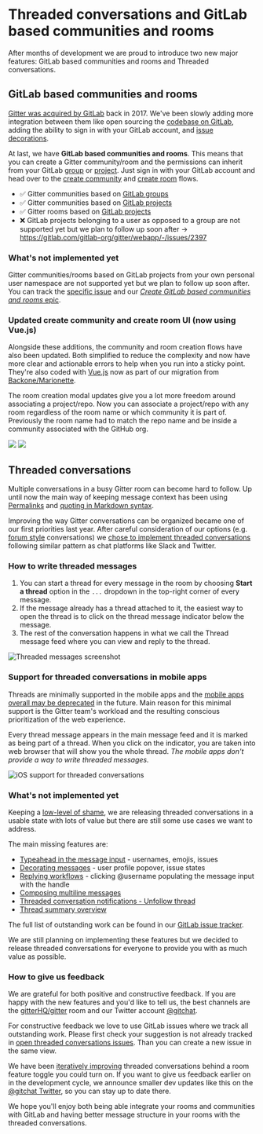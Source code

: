 # Threaded conversations and GitLab based communities and rooms

After months of development we are proud to introduce two new major features: GitLab based communities and rooms and Threaded conversations.

## GitLab based communities and rooms

[Gitter was acquired by GitLab](https://about.gitlab.com/blog/2017/03/15/gitter-acquisition/) back in 2017.
We've been slowly adding more integration between them like open sourcing the [codebase on GitLab](https://gitlab.com/gitlab-org/gitter/webapp), adding the ability to sign in with your GitLab account, and [issue decorations](https://gitlab.com/gitlab-org/gitter/webapp/-/blob/develop/docs/messages.md#issuable-decorations).

At last, we have **GitLab based communities and rooms**. This means that you can create a Gitter community/room and the permissions can inherit from your GitLab [group](https://docs.gitlab.com/ee/user/group/) or [project](https://docs.gitlab.com/ee/user/project/). Just sign in with your GitLab account and head over to the [create community](https://gitlab.com/gitlab-org/gitter/webapp/-/blob/develop/docs/communities.md#community-creation) and [create room](https://gitlab.com/gitlab-org/gitter/webapp/-/blob/develop/docs/rooms.md#room-creation) flows.

 - :white_check_mark: Gitter communities based on [GitLab groups](https://docs.gitlab.com/ee/user/group/)
 - :white_check_mark: Gitter communities based on [GitLab projects](https://docs.gitlab.com/ee/user/project/)
 - :white_check_mark: Gitter rooms based on [GitLab projects](https://docs.gitlab.com/ee/user/project/)
 - :x: GitLab projects belonging to a user as opposed to a group are not supported yet but we plan to follow up soon after -> https://gitlab.com/gitlab-org/gitter/webapp/-/issues/2397


### What's not implemented yet

Gitter communities/rooms based on GitLab projects from your own personal user namespace are not supported yet but we plan to follow up soon after. You can track the [specific issue](https://gitlab.com/gitlab-org/gitter/webapp/-/issues/2397) and our [*Create GitLab based communities and rooms* epic](https://gitlab.com/groups/gitlab-org/-/epics/398).



### Updated create community and create room UI (now using Vue.js)

Alongside these additions, the community and room creation flows have also been updated.
Both simplified to reduce the complexity and now have more clear and actionable errors to help when you run into a sticky point. They're also coded with [Vue.js](https://vuejs.org/) now as part of our migration from [Backone/Marionette](https://marionettejs.com/).

The room creation modal updates give you a lot more freedom around associating a project/repo.
Now you can associate a project/repo with any room regardless of the room name or which community it is part of.
Previously the room name had to match the repo name and be inside a community associated with the GitHub org.

![](https://i.imgur.com/b8Kty6d.png) ![](https://i.imgur.com/yOobB1g.png)

## Threaded conversations

Multiple conversations in a busy Gitter room can become hard to follow. Up until now the main way of keeping message context has been using [Permalinks](https://gitlab.com/gitlab-org/gitter/webapp/-/blob/develop/docs/messages.md#permalinks) and [quoting in Markdown syntax](https://daringfireball.net/projects/markdown/syntax#blockquote).

Improving the way Gitter conversations can be organized became one of our first priorities last year. After careful consideration of our options (e.g. [forum style](https://gitlab.com/gitlab-org/gitter/webapp/-/issues/741#note_171220229) conversations) we [chose to implement threaded conversations](https://gitlab.com/gitlab-org/gitter/webapp/-/issues/2143) following similar pattern as chat platforms like Slack and Twitter.

### How to write threaded messages

1. You can start a thread for every message in the room by choosing **Start a thread** option in the `...` dropdown in the top-right corner of every message.
2. If the message already has a thread attached to it, the easiest way to open the thread is to click on the thread message indicator below the message.
3. The rest of the conversation happens in what we call the Thread message feed where you can view and reply to the thread.

![Threaded messages screenshot](https://i.imgur.com/7MRkEAT.png)

### Support for threaded conversations in mobile apps

Threads are minimally supported in the mobile apps and the [mobile apps overall may be deprecated](https://gitlab.com/gitlab-org/gitter/webapp/-/issues/2281) in the future. Main reason for this minimal support is the Gitter team's workload and the resulting conscious prioritization of the web experience.

Every thread message appears in the main message feed and it is marked as being part of a thread. When you click on the indicator, you are taken into web browser that will show you the whole thread. *The mobile apps don't provide a way to write threaded messages.*

![iOS support for threaded conversations](https://gitlab.com/gitlab-org/gitter/webapp/uploads/fa8e50053ac25a386d441da7cdbe4c03/Kapture_2020-02-03_at_14.54.46.gif)

### What's not implemented yet

Keeping a [low-level of shame](https://about.gitlab.com/handbook/values/#low-level-of-shame), we are releasing threaded conversations in a usable state with lots of value but there are still some use cases we want to address.

The main missing features are:

- [Typeahead in the message input](https://gitlab.com/gitlab-org/gitter/webapp/-/issues/2344) - usernames, emojis, issues
- [Decorating messages](https://gitlab.com/gitlab-org/gitter/webapp/-/issues/2340) - user profile popover, issue states
- [Replying workflows](https://gitlab.com/gitlab-org/gitter/webapp/-/issues/2341) - clicking @username populating the message input with the handle
- [Composing multiline messages](https://gitlab.com/gitlab-org/gitter/webapp/-/issues/2338)
- [Threaded conversation notifications - Unfollow thread](https://gitlab.com/gitlab-org/gitter/webapp/-/issues/2483)
- [Thread summary overview](https://gitlab.com/gitlab-org/gitter/webapp/-/issues/2431)

The full list of outstanding work can be found in our [GitLab issue tracker](https://gitlab.com/gitlab-org/gitter/webapp/-/issues?scope=all&utf8=%E2%9C%93&state=opened&label_name[]=threaded-conversations).

We are still planning on implementing these features but we decided to release threaded conversations for everyone to provide you with as much value as possible.

### How to give us feedback

We are grateful for both positive and constructive feedback. If you are happy with the new features and you'd like to tell us, the best channels are the [gitterHQ/gitter](https://gitter.im/gitterHQ/gitter) room and our Twitter account [@gitchat](https://twitter.com/gitchat).

For constructive feedback we love to use GitLab issues where we track all outstanding work. Please first check your suggestion is not already tracked in [open threaded conversations issues](https://gitlab.com/gitlab-org/gitter/webapp/-/issues?scope=all&utf8=%E2%9C%93&state=opened&label_name[]=threaded-conversations). Than you can create a new issue in the same view.

We have been [iteratively improving](https://about.gitlab.com/handbook/values/#iteration) threaded conversations behind a room feature toggle you could turn on. If you want to give us feedback earlier on in the development cycle, we announce smaller dev updates like this on the [@gitchat Twitter](https://twitter.com/gitchat), so you can stay up to date there.

We hope you'll enjoy both being able integrate your rooms and communities with GitLab and having better message structure in your rooms with the threaded conversations.
